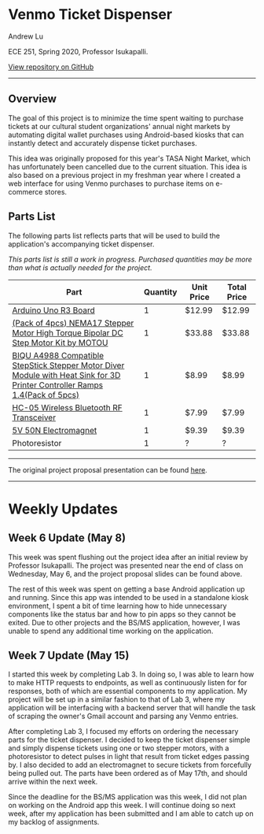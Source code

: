 # Venmo Ticket Dispenser

Andrew Lu

ECE 251, Spring 2020, Professor Isukapalli.

[View repository on GitHub](https://github.com/andrewhlu/venmo-ticket-dispenser)

---

## Overview

The goal of this project is to minimize the time spent waiting to purchase tickets at our cultural student organizations' annual night markets by automating digital wallet purchases using Android-based kiosks that can instantly detect and accurately dispense ticket purchases.

This idea was originally proposed for this year's TASA Night Market, which has unfortunately been cancelled due to the current situation. This idea is also based on a previous project in my freshman year where I created a web interface for using Venmo purchases to purchase items on e-commerce stores.

## Parts List

The following parts list reflects parts that will be used to build the application's accompanying ticket dispenser.

*This parts list is still a work in progress. Purchased quantities may be more than what is actually needed for the project.*

| Part | Quantity | Unit Price | Total Price |
|------|----------|------------|-------------|
| [Arduino Uno R3 Board](https://www.amazon.com/dp/B01EWOE0UU) | 1 | $12.99 | $12.99 |
| [(Pack of 4pcs) NEMA17 Stepper Motor High Torque Bipolar DC Step Motor Kit by MOTOU](https://www.amazon.com/dp/B07RZHWYQ9) | 1 | $33.88 | $33.88 |
| [BIQU A4988 Compatible StepStick Stepper Motor Diver Module with Heat Sink for 3D Printer Controller Ramps 1.4(Pack of 5pcs)](https://www.amazon.com/dp/B01FFGAKK8) | 1 | $8.99 | $8.99 |
| [HC-05 Wireless Bluetooth RF Transceiver](https://www.amazon.com/dp/B071YJG8DR) | 1 | $7.99 | $7.99 |
| [5V 50N Electromagnet](https://www.amazon.com/dp/B01N108S9A) | 1 | $9.39 | $9.39 |
| Photoresistor | 1 | ? | ? |

---

The original project proposal presentation can be found [here](proposal.pdf).

---

# Weekly Updates

## Week 6 Update (May 8)

This week was spent flushing out the project idea after an initial review by Professor Isukapalli. The project was presented near the end of class on Wednesday, May 6, and the project proposal slides can be found above.

The rest of this week was spent on getting a base Android application up and running. Since this app was intended to be used in a standalone kiosk environment, I spent a bit of time learning how to hide unnecessary components like the status bar and how to pin apps so they cannot be exited. Due to other projects and the BS/MS application, however, I was unable to spend any additional time working on the application.

## Week 7 Update (May 15)

I started this week by completing Lab 3. In doing so, I was able to learn how to make HTTP requests to endpoints, as well as continuously listen for for responses, both of which are essential components to my application. My project will be set up in a similar fashion to that of Lab 3, where my application will be interfacing with a backend server that will handle the task of scraping the owner's Gmail account and parsing any Venmo entries.

After completing Lab 3, I focused my efforts on ordering the necessary parts for the ticket dispenser. I decided to keep the ticket dispenser simple and simply dispense tickets using one or two stepper motors, with a photoresistor to detect pulses in light that result from ticket edges passing by. I also decided to add an electromagnet to secure tickets from forcefully being pulled out. The parts have been ordered as of May 17th, and should arrive within the next week.

Since the deadline for the BS/MS application was this week, I did not plan on working on the Android app this week. I will continue doing so next week, after my application has been submitted and I am able to catch up on my backlog of assignments.
